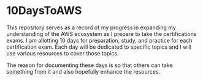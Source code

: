 # 10DaysToAWS

This repository serves as a record of my progress in expanding my understanding of the AWS ecosystem as I prepare to take the certifications exams. I am allotting 10 days for preparation, study, and practice for each certification exam. Each day will be dedicated to specific topics and I will use various resources to cover those topics.

The reason for documenting these days is so that others can take something from it and also hopefully enhance the resources.
